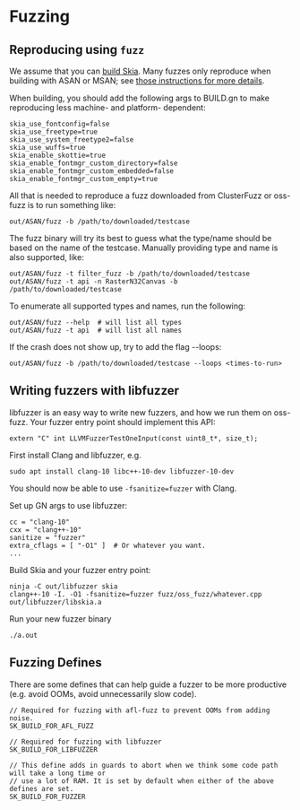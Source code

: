 Fuzzing
=======

Reproducing using `fuzz`
------------------------

We assume that you can [build Skia](/user/build). Many fuzzes only reproduce
when building with ASAN or MSAN; see [those instructions for more details](./xsan).

When building, you should add the following args to BUILD.gn to make reproducing
less machine- and platform- dependent:

    skia_use_fontconfig=false
    skia_use_freetype=true
    skia_use_system_freetype2=false
    skia_use_wuffs=true
    skia_enable_skottie=true
    skia_enable_fontmgr_custom_directory=false
    skia_enable_fontmgr_custom_embedded=false
    skia_enable_fontmgr_custom_empty=true

All that is needed to reproduce a fuzz downloaded from ClusterFuzz or oss-fuzz is to
run something like:

    out/ASAN/fuzz -b /path/to/downloaded/testcase

The fuzz binary will try its best to guess what the type/name should be based on
the name of the testcase. Manually providing type and name is also supported, like:

    out/ASAN/fuzz -t filter_fuzz -b /path/to/downloaded/testcase
    out/ASAN/fuzz -t api -n RasterN32Canvas -b /path/to/downloaded/testcase

To enumerate all supported types and names, run the following:

    out/ASAN/fuzz --help  # will list all types
    out/ASAN/fuzz -t api  # will list all names

If the crash does not show up, try to add the flag --loops:

    out/ASAN/fuzz -b /path/to/downloaded/testcase --loops <times-to-run>

Writing fuzzers with libfuzzer
------------------------------

libfuzzer is an easy way to write new fuzzers, and how we run them on oss-fuzz.
Your fuzzer entry point should implement this API:

    extern "C" int LLVMFuzzerTestOneInput(const uint8_t*, size_t);

First install Clang and libfuzzer, e.g.

    sudo apt install clang-10 libc++-10-dev libfuzzer-10-dev

You should now be able to use `-fsanitize=fuzzer` with Clang.

Set up GN args to use libfuzzer:

    cc = "clang-10"
    cxx = "clang++-10"
    sanitize = "fuzzer"
    extra_cflags = [ "-O1" ]  # Or whatever you want.
    ...

Build Skia and your fuzzer entry point:

    ninja -C out/libfuzzer skia
    clang++-10 -I. -O1 -fsanitize=fuzzer fuzz/oss_fuzz/whatever.cpp out/libfuzzer/libskia.a

Run your new fuzzer binary

    ./a.out


Fuzzing Defines
---------------
There are some defines that can help guide a fuzzer to be more productive (e.g. avoid OOMs, avoid
unnecessarily slow code).

    // Required for fuzzing with afl-fuzz to prevent OOMs from adding noise.
    SK_BUILD_FOR_AFL_FUZZ

    // Required for fuzzing with libfuzzer
    SK_BUILD_FOR_LIBFUZZER

    // This define adds in guards to abort when we think some code path will take a long time or
    // use a lot of RAM. It is set by default when either of the above defines are set.
    SK_BUILD_FOR_FUZZER
